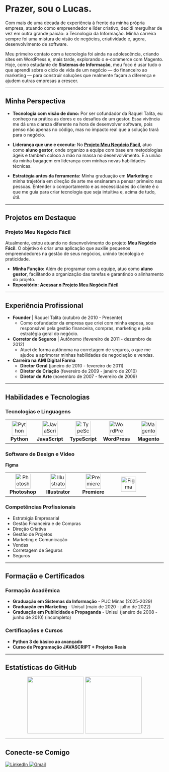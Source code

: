 # Prazer, sou o Lucas.

Com mais de uma década de experiência à frente da minha própria empresa, atuando como empreendedor e líder criativo, decidi mergulhar de vez em outra grande paixão: a Tecnologia da Informação. Minha carreira sempre foi uma mistura de visão de negócios, criatividade e, agora, desenvolvimento de software.

Meu primeiro contato com a tecnologia foi ainda na adolescência, criando sites em WordPress e, mais tarde, explorando o e-commerce com Magento. Hoje, como estudante de **Sistemas de Informação**, meu foco é usar tudo o que aprendi sobre o ciclo de vida de um negócio — do financeiro ao marketing — para construir soluções que realmente façam a diferença e ajudem outras empresas a crescer.

---

## Minha Perspectiva

-   **Tecnologia com visão de dono:** Por ser cofundador da Raquel Talita, eu conheço na prática as dores e os desafios de um gestor. Essa vivência me dá uma clareza diferente na hora de desenvolver software, pois penso não apenas no código, mas no impacto real que a solução trará para o negócio.

-   **Liderança que une e executa:** No **[Projeto Meu Negócio Fácil](https://github.com/ICEI-PUC-Minas-PMV-SI/pmv-si-2025-2-pe1-t1-pmv-si-2025-2-pe1-projmeunegociofacil)**, atuo como **aluno gestor**, onde organizo a equipe com base em metodologias ágeis e também coloco a mão na massa no desenvolvimento. É a união da minha bagagem em liderança com minhas novas habilidades técnicas.

-   **Estratégia antes da ferramenta:** Minha graduação em **Marketing** e minha trajetória em direção de arte me ensinaram a pensar primeiro nas pessoas. Entender o comportamento e as necessidades do cliente é o que me guia para criar tecnologia que seja intuitiva e, acima de tudo, útil.

---

## Projetos em Destaque

### Projeto Meu Negócio Fácil
Atualmente, estou atuando no desenvolvimento do projeto **Meu Negócio Fácil**. O objetivo é criar uma aplicação que auxilie pequenos empreendedores na gestão de seus negócios, unindo tecnologia e praticidade.

- **Minha Função:** Além de programar com a equipe, atuo como **aluno gestor**, facilitando a organização das tarefas e garantindo o alinhamento do projeto.
- **Repositório:** **[Acessar o Projeto Meu Negócio Fácil](https://github.com/ICEI-PUC-Minas-PMV-SI/pmv-si-2025-2-pe1-t1-pmv-si-2025-2-pe1-projmeunegociofacil)**

---

## Experiência Profissional

-   **Founder** | Raquel Talita (outubro de 2010 - Presente)
    -   Como cofundador da empresa que criei com minha esposa, sou responsável pela gestão financeira, compras, marketing e pela estratégia geral do negócio.
-   **Corretor de Seguros** | Autônomo (fevereiro de 2011 - dezembro de 2012)
    -   Atuei de forma autônoma na corretagem de seguros, o que me ajudou a aprimorar minhas habilidades de negociação e vendas.
-   **Carreira na AMI Digital Farma**
    -   **Diretor Geral** (janeiro de 2010 - fevereiro de 2011)
    -   **Diretor de Criação** (fevereiro de 2009 - janeiro de 2010)
    -   **Diretor de Arte** (novembro de 2007 - fevereiro de 2009)

---


## Habilidades e Tecnologias

### Tecnologias e Linguagens
<table>
  <tr>
    <td align="center" width="96">
      <img src="https://skillicons.dev/icons?i=python" width="48" height="48" alt="Python" />
      <br><strong>Python</strong>
    </td>
    <td align="center" width="96">
      <img src="https://skillicons.dev/icons?i=javascript" width="48" height="48" alt="JavaScript" />
      <br><strong>JavaScript</strong>
    </td>
    <td align="center" width="96">
      <img src="https://skillicons.dev/icons?i=typescript" width="48" height="48" alt="TypeScript" />
      <br><strong>TypeScript</strong>
    </td>
    <td align="center" width="96">
      <img src="https://skillicons.dev/icons?i=wordpress" width="48" height="48" alt="WordPress" />
      <br><strong>WordPress</strong>
    </td>
    <td align="center" width="96">
      <img src="https://skillicons.dev/icons?i=magento" width="48" height="48" alt="Magento" />
      <br><strong>Magento</strong>
    </td>
  </tr>
</table>

### Software de Design e Vídeo
<table>
  <tr>
    <td align="center" width="96">
      <img src="https://skillicons.dev/icons?i=ps" width="48" height="48" alt="Photoshop" />
      <br><strong>Photoshop</strong>
    </td>
    <td align="center" width="96">
      <img src="https://skillicons.dev/icons?i=ai" width="48" height="48" alt="Illustrator" />
      <br><strong>Illustrator</strong>
    </td>
    <td align="center" width="96">
      <img src="https://skillicons.dev/icons?i=pr" width="48" height="48" alt="Premiere" />
      <br><strong>Premiere</strong>
    </td> <td align="center" width="96"> <img src="https://skillicons.dev/icons?i=figma" width="48" height="48" alt="Figma" />
  </tr>



<strong>Figma</strong> </td> </tr> </table>

### Competências Profissionais
- Estratégia Empresarial
- Gestão Financeira e de Compras
- Direção Criativa
- Gestão de Projetos
- Marketing e Comunicação
- Vendas
- Corretagem de Seguros
- Seguros

---

## Formação e Certificados

### Formação Acadêmica
-   **Graduação em Sistemas da Informação** - PUC Minas (2025-2029)
-   **Graduação em Marketing** - Unisul (maio de 2020 - julho de 2022)
-   **Graduação em Publicidade e Propaganda** - Unisul (janeiro de 2008 - junho de 2010) (incompleto)

### Certificações e Cursos
-   **Python 3 do básico ao avançado**
-   **Curso de Programação JAVASCRIPT + Projetos Reais**

---

## Estatísticas do GitHub
<p align="center">
  <img height="180em" src="https://github-readme-stats.vercel.app/api?username=lucasmef&show_icons=true&theme=dracula&include_all_commits=true&count_private=true"/>
  <img height="180em" src="https://github-readme-stats.vercel.app/api/top-langs/?username=lucasmef&layout=compact&langs_count=7&theme=dracula"/>
</p>

---

## Conecte-se Comigo

<p align="left">
  <a href="https://www.linkedin.com/in/lucasmef" target="_blank">
    <img src="https://img.shields.io/badge/LinkedIn-0077B5?style=for-the-badge&logo=linkedin&logoColor=white" alt="LinkedIn">
  </a>
  <a href="mailto:lucasmef@gmail.com">
    <img src="https://img.shields.io/badge/Gmail-D14836?style=for-the-badge&logo=gmail&logoColor=white" alt="Gmail">
  </a>
</p>
